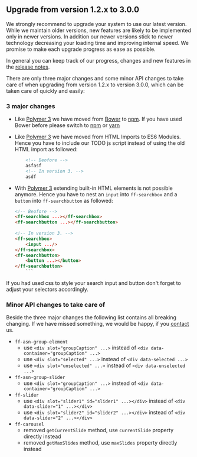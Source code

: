 ## Upgrade from version 1.2.x to 3.0.0
We strongly recommend to upgrade your system to use our latest version. While we maintain older versions, new features are likely
to be implemented only in newer versions. In addition our newer versions stick to newer technology decreasing your
loading time and improving internal speed. We promise to make each upgrade progress as ease as possible.

In general you can keep track of our progress, changes and new features in the [release notes](documentation/release-notes).

There are only three major changes and some minor API changes to take care of when upgrading from version 1.2.x to version 3.0.0,
which can be taken care of quickly and easily:

### 3 major changes
- Like [Polymer 3](https://www.polymer-project.org/3.0/docs/devguide/feature-overview) we have moved from 
[Bower](https://bower.io/) to [npm](https://www.npmjs.com/). If you have used Bower before please switch to
[npm](https://www.npmjs.com/) or [yarn](https://yarnpkg.com/lang/en/)

- Like [Polymer 3](https://www.polymer-project.org/3.0/docs/devguide/feature-overview) we have moved from 
   HTML Imports to ES6 Modules. Hence you have to include our TODO js script instead of using the old HTML import as followed:
   
   ```html
       <!-- Beofore -->
       asfasf
       <!-- In version 3. -->
       asdf
    ```

- With [Polymer 3](https://www.polymer-project.org/3.0/docs/devguide/feature-overview) extending built-in HTML elements
is not possible anymore. Hence you have to nest an `input` into `ff-searchbox` and a `button` into `ff-searchbutton`
as followed:

    ```html
    <!-- Beofore -->
    <ff-searchbox ...></ff-searchbox>
    <ff-searchbutton ...></ff-searchbutton>
           
    <!-- In version 3. -->
    <ff-searchbox>
        <input .../>
    </ff-searchbox>
    <ff-searchbutton>
        <button ...></button>
    </ff-searchbutton>
        ```

If you had used css to style your search input and button don't forget to adjust your selectors accordingly.

### Minor API changes to take care of
Beside the three major changes the following list contains all breaking changing.
If we have missed something, we would be happy, if you [contact](contacts) us.

- `ff-asn-group-element`
    - use `<div slot="groupCaption" ...>` instead of `<div data-container="groupCaption" ...>`
    - use `<div slot="selected" ...>` instead of `<div data-selected ...>`
    - use `<div slot="unselected" ...>` instead of `<div data-unselected ...>`
- `ff-asn-group-slider`
    - use `<div slot="groupCaption" ...>` instead of `<div data-container="groupCaption" ...>`
- `ff-slider`
    - use `<div slot="slider1" id="slider1" ...></div>` instead of `<div data-slider="1" ...></div>`
    - use `<div slot="slider2" id="slider2" ...></div>` instead of `<div data-slider="2" ...></div>`
- `ff-carousel`
    - removed `getCurrentSlide` method, use `currentSlide` property directly instead
    - removed `getMaxSlides` method, use `maxSlides` property directly instead